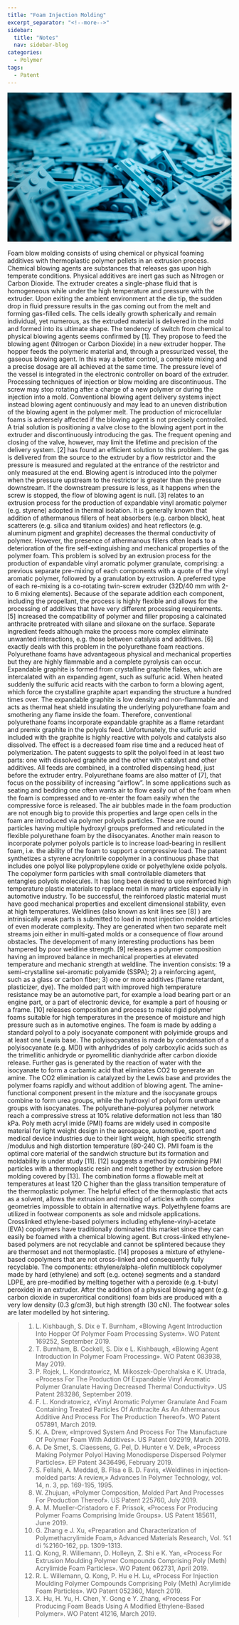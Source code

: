 ```yaml
---
title: "Foam Injection Molding"
excerpt_separator: "<!--more-->"
sidebar:
  title: "Notes"
  nav: sidebar-blog
categories:
  - Polymer
tags:
  - Patent
---
```

![Alt text](/assets/images/iker-urteaga-TL5Vy1IM-uA-unsplash-3.jpg)

Foam blow molding consists of using chemical or physical foaming additives with thermoplastic polymer pellets in an extrusion process. Chemical blowing agents are substances that releases gas upon high temperate conditions. Physical additives are inert gas such as Nitrogen or Carbon Dioxide. The extruder creates a single-phase fluid that is homogeneous while under the high temperature and pressure with the extruder. Upon exiting the ambient environment at the die tip, the sudden drop in fluid pressure results in the gas coming out from the melt and forming gas-filled cells. The cells ideally growth spherically and remain individual, yet numerous, as the extruded material is delivered in the mold and formed into its ultimate shape. The tendency of switch from chemical to physical blowing agents seems confirmed by [1]. They propose to feed the blowing agent (Nitrogen or Carbon Dioxide) in a new extruder hopper. The hopper feeds the polymeric material and, through a pressurized vessel, the gaseous blowing agent. In this way a better control, a complete mixing and a precise dosage are all achieved at the same time. The pressure level of the vessel is integrated in the electronic controller on board of the extruder. Processing techniques of injection or blow molding are discontinuous. The screw may stop rotating after a charge of a new polymer or during the injection into a mold. Conventional blowing agent delivery systems inject instead blowing agent continuously and may lead to an uneven distribution of the blowing agent in the polymer melt. The production of microcellular foams is adversely affected if the blowing agent is not precisely controlled. A trial solution is positioning a valve close to the blowing agent port in the extruder and discontinuously introducing the gas. The frequent opening and closing of the valve, however, may limit the lifetime and precision of the delivery system. [2] has found an efficient solution to this problem. The gas is delivered from the source to the extruder by a flow restrictor and the pressure is measured and regulated at the entrance of the restrictor and only measured at the end. Blowing agent is introduced into the polymer when the pressure upstream to the restrictor is greater than the pressure downstream. If the downstream pressure is less, as it happens when the screw is stopped, the flow of blowing agent is null.
[3] relates to an extrusion process for the production of expandable vinyl aromatic polymer (e.g. styrene) adopted in thermal isolation. It is generally known that addition of athermanous fillers of heat absorbers (e.g. carbon black), heat scatterers (e.g. silica and titanium oxides) and heat reflectors (e.g. aluminum pigment and graphite) decreases the thermal conductivity of polymer. However, the presence of athermanous fillers often leads to a deterioration of the fire self-extinguishing and mechanical properties of the polymer foam. This problem is solved by an extrusion process for the production of expandable vinyl aromatic polymer granulate, comprising: a previous separate pre-mixing of each components with a quote of the vinyl aromatic polymer, followed by a granulation by extrusion. A preferred type of each re-mixing is a co-rotating twin-screw extruder (32D/40 mm with 2-to 6 mixing elements). Because of the separate addition each component, including the propellant, the process is highly flexible and allows for the processing of additives that have very different processing requirements. [5] increased the compatibility of polymer and filler proposing a calcinated anthracite pretreated with silane and siloxane on the surface.
Separate ingredient feeds although make the process more complex eliminate unwanted interactions, e.g. those between catalysis and additives. [6] exactly deals with this problem in the polyurethane foam reactions. Polyurethane foams have advantageous physical and mechanical properties but they are highly flammable and a complete pyrolysis can occur. Expandable graphite is formed from crystalline graphite flakes, which are intercalated with an expanding agent, such as sulfuric acid. When heated suddenly the sulfuric acid reacts with the carbon to form a blowing agent, which force the crystalline graphite apart expanding the structure a hundred times over. The expandable graphite is low density and non-flammable and acts as thermal heat shield insulating the underlying polyurethane foam and smothering any flame inside the foam. Therefore, conventional polyurethane foams incorporate expandable graphite as a flame retardant and premix graphite in the polyols feed. Unfortunately, the sulfuric acid included with the graphite is highly reactive with polyols and catalysts also dissolved. The effect is a decreased foam rise time and a reduced heat of polymerization. The patent suggests to split the polyol feed in at least two parts: one with dissolved graphite and the other with catalyst and other additives. All feeds are combined, in a controlled dispensing head, just before the extruder entry.
Polyurethane foams are also matter of [7], that focus on the possibility of increasing “airflow”. In some applications such as seating and bedding one often wants air to flow easily out of the foam when the foam is compressed and to re-enter the foam easily when the compressive force is released. The air bubbles made in the foam production are not enough big to provide this properties and large open cells in the foam are introduced via polymer polyols particles. These are round particles having multiple hydroxyl groups preformed and reticulated in the flexible polyurethane foam by the diisocyanates. Another main reason to incorporate polymer polyols particle is to increase load-bearing in resilient foam, i.e. the ability of the foam to support a compressive load. The patent synthetizes a styrene acrylonitrile copolymer in a continuous phase that includes one polyol like polypropylene oxide or polyethylene oxide polyols. The copolymer form particles with small controllable diameters that entangles polyols molecules.
It has long been desired to use reinforced high temperature plastic materials to replace metal in many articles especially in automotive industry. To be successful, the reinforced plastic material must have good mechanical properties and excellent dimensional stability, even at high temperatures. Weldlines (also known as knit lines see [8] ) are intrinsically weak parts is submitted to load in most injection molded articles of even moderate complexity. They are generated when two separate melt streams join either in multi-gated molds or a consequence of flow around obstacles. The development of many interesting productions has been hampered by poor weldline strength. [9] releases a polymer composition having an improved balance in mechanical properties at elevated temperature and mechanic strength at weldline. The invention consists: 19 a semi-crystalline sei-aromatic polyamide (SSPA); 2) a reinforcing agent, such as a glass or carbon fiber; 3) one or more additives (flame retardant, plasticizer, dye). The molded part with improved high temperature resistance may be an automotive part, for example a load bearing part or an engine part, or a part of electronic device, for example a part of housing or a frame.
[10] releases composition and process to make rigid polymer foams suitable for high temperatures in the presence of moisture and high pressure such as in automotive engines. The foam is made by adding a standard polyol to a poly isocyanate component with polyimide groups and at least one Lewis base. The polyisocyanates is made by condensation of a polyisocyanate (e.g. MDI) with anhydrides of poly carboxylic acids such as the trimellitic anhidryde or pyromellitic dianhydride after carbon dioxide release. Further gas is generated by the reaction of water with the isocyanate to form a carbamic acid that eliminates CO2 to generate an amine. The CO2 elimination is catalyzed by the Lewis base and provides the polymer foams rapidly and without addition of blowing agent. The amine-functional component present in the mixture and the isocyanate groups combine to form urea groups, while the hydroxyl of polyol form urethane groups with isocyanates. The polyurethane-polyurea polymer network reach a compressive stress at 10% relative deformation not less than 180 kPa.
Poly meth acryl imide (PMI) foams are widely used in composite material for light weight design in the aerospace, automotive, sport and medical device industries due to their light weight, high specific strength /modulus and high distortion temperature (80-240 C). PMI foam is the optimal core material of the sandwich structure but its formation and moldability is under study [11]. [12] suggests a method by combining PMI particles with a thermoplastic resin and melt together by extrusion before molding covered by [13]. The combination forms a flowable melt at temperatures at least 120 C higher than the glass transition temperature of the thermoplastic polymer. The helpful effect of the thermoplastic that acts as a solvent, allows the extrusion and molding of articles with complex geometries impossible to obtain in alternative ways.
Polyethylene foams are utilized in footwear components as sole and midsole applications. Crosslinked ethylene-based polymers including ethylene-vinyl-acetate (EVA) copolymers have traditionally dominated this market since they can easily be foamed with a chemical blowing agent. But cross-linked ethylene-based polymers are not recyclable and cannot be splintered because they are thermoset and not thermoplastic. [14] proposes a mixture of ethylene-based copolymers that are not cross-linked and consequently fully recyclable. The components: ethylene/alpha-olefin multiblock copolymer made by hard (ethylene) and soft (e.g. octene) segments and a standard LDPE, are pre-modified by melting together with a peroxide (e.g. t-butyl peroxide) in an extruder. After the addition of a physical blowing agent (e.g. carbon dioxide in supercritical conditions) foam bids are produced with a very low density (0.3 g/cm3), but high strength (30 cN). The footwear soles are later modelled by hot sintering.

>1. L. Kishbaugh, S. Dix e T. Burnham, «Blowing Agent Introduction Into Hopper Of Polymer Foam Processing System». WO Patent 169252, September 2019.
>2. T. Burnham, B. Cockell, S. Dix e L. Kishbaugh, «Blowing Agent Introduction In Polymer Foam Processing». WO Patent 083938, May 2019.
>3. P. Rojek, L. Kondratowicz, M. Mikoszek-Operchalska e K. Utrada, «Process For The Production Of Expandable Vinyl Aromatic Polymer Granulate Having Decreased Thermal Conductivity». US Patent 283286, September 2019.
>4. F. L. Kondratowicz, «Vinyl Aromatic Polymer Granulate And Foam Containing Treated Particles Of Anthracite As An Athermanous Additive And Process For The Production Thereof». WO Patent 057891, March 2019.
>5. K. A. Drew, «Improved System And Process For The Manufacture Of Polymer Foam With Additives». US Patent 092919, March 2019.
>6. A. De Smet, S. Claessens, G. Pel, D. Hunter e V. Delk, «Process Making Polymer Polyol Having Monodisperse Dispersed Polymer Particles». EP Patent 3436496, February 2019.
>7. S. Fellahi, A. Meddad, B. FIsa e B. D. Favis, «Weldlines in injection‐molded parts: A review,» Advances In Polymer Technology, vol. 14, n. 3, pp. 169-195, 1995. 
>8. W. Zhujuan, «Polymer Composition, Molded Part And Processes For Production Thereof». US Patent 225760, July 2019.
>9. A. M. Mueller-Cristadoro e F. Prissok, «Process For Producing Polymer Foams Comprising Imide Groups». US Patent 185611, June 2019.
>10. G. Zhang e J. Xu, «Preparation and Characterization of Polymethacrylimide Foam,» Advanced Materials Research, Vol. %1 di %2160-162, pp. 1309-1313. 
>11. Q. Kong, R. Willemann, D. Holleyn, Z. Shi e K. Yan, «Process For Extrusion Moulding Polymer Compounds Comprising Poly (Meth) Acrylimide Foam Particles». WO Patent 062731, April 2019.
>12. R. L. Willemann, Q. Kong, P. Hu e H. Lu, «Process For Injection Moulding Polymer Compounds Comprising Poly (Meth) Acrylimide Foam Particles». WO Patent 052360, March 2019.
>13. X. Hu, H. Yu, H. Chen, Y. Gong e Y. Zhang, «Process For Producing Foam Beads Using A Modified Ethylene-Based Polymer». WO Patent 41216, March 2019.
